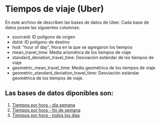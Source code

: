 # Tiempos de viaje (Uber)

En este archivo de describen las bases de datos de Uber. Cada base de datos posee las siguientes columnas:

- sourceid: ID polígono de origen
- dstid: ID polígono de destino
- hod: "hour of day", Hora en la que se agregaron los tiempos
- mean_travel_time: Media arismética de los tiempos de viaje
- standard_deviation_travel_time: Desviación estándar de los tiempos de viaje
- geometric_mean_travel_time: Media geométrica de los tiempos de viaje
- geometric_standard_deviation_travel_time: Desviación estándar geométrica de los tiempos de viaje.

## Las bases de datos diponibles son:

1. [Tiempos por hora - día semana](https://www.dropbox.com/s/saxwsaqfb76qbp6/Tiempos%20por%20hora%20-%20dia%20semana.csv?dl=0)
2. [Tiempos por hora - fin de semana](https://www.dropbox.com/s/8k3i7eerhgp5pwv/Tiempos%20por%20hora%20-%20fin%20de%20semana.csv?dl=0)
3. [Tiempos por hora - todos los días](https://www.dropbox.com/s/is64lk00mdr5085/Tiempos%20por%20hora%20-%20todos%20los%20dias.csv?dl=0) 